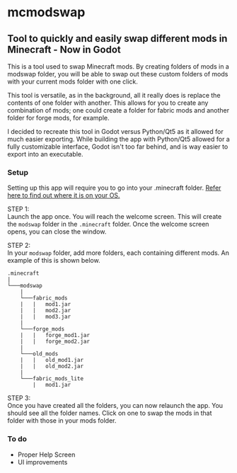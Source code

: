 # mcmodswap

## Tool to quickly and easily swap different mods in Minecraft - Now in Godot

This is a tool used to swap Minecraft mods. By creating folders of mods in a modswap folder, you will be able to swap out these custom folders of mods with your current mods folder with one click.

This tool is versatile, as in the background, all it really does is replace the contents of one folder with another. This allows for you to create any combination of mods; one could create a folder for fabric mods and another folder for forge mods, for example.

I decided to recreate this tool in Godot versus Python/Qt5 as it allowed for much easier exporting. While building the app with Python/Qt5 allowed for a fully customizable interface, Godot isn't too far behind, and is way easier to export into an executable.

### Setup

Setting up this app will require you to go into your .minecraft folder. [Refer here to find out where it is on your OS.](https://minecraft.fandom.com/wiki/.minecraft)

STEP 1:<br>
Launch the app once. You will reach the welcome screen. This will create the `modswap` folder in the `.minecraft` folder. Once the welcome screen opens, you can close the window.

STEP 2:<br>
In your `modswap` folder, add more folders, each containing different mods. An example of this is shown below.

    .minecraft
    |
    └───modswap
        |
        └───fabric_mods
        |   |   mod1.jar
        |   |   mod2.jar
        |   |   mod3.jar
        |
        └───forge_mods
        |   |   forge_mod1.jar
        |   |   forge_mod2.jar
        |
        └───old_mods
        |   |   old_mod1.jar
        |   |   old_mod2.jar
        |
        └───fabric_mods_lite
            |   mod1.jar


STEP 3:<br>
Once you have created all the folders, you can now relaunch the app. You should see all the folder names. Click on one to swap the mods in that folder with those in your mods folder.

### To do

- Proper Help Screen
- UI improvements
